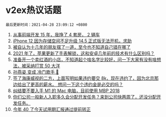 # v2ex热议话题

`最后更新时间：2021-04-28 23:09:12 +0800`

1. [从事前端开发 15 年，我挣了 4 套房， 2 辆车](https://www.v2ex.com/t/773790)
1. [iPhone 12 因为存储空间不足升级 14.5 正式版无法开机，求助](https://www.v2ex.com/t/773744)
1. [被自认为十几年的朋友摆了一道，至今也不知道自己错在哪了](https://www.v2ex.com/t/773718)
1. [2021 年了，苹果更新了手表解锁，这和安卓几年前的技术有什么区别吗？](https://www.v2ex.com/t/773753)
1. [准备开一个卖红酒的小店，不知道起个啥名字比较好，问一下大家有没有啥想法，被采纳打赏 50 大洋](https://www.v2ex.com/t/773864)
1. [孙燕姿 变成 冷门歌手 🤔️](https://www.v2ex.com/t/773843)
1. [签了海康威视的二方，上面写明如果违约要交 8k，现在违约了，因为北京那边给出了更高的薪水。
想问一下这个违约金是必交的吗？](https://www.v2ex.com/t/773840)
1. [纠结要不要入手 M1 的 Mac 电脑，目前使用 MBP 2018](https://www.v2ex.com/t/773748)
1. [你们公司一般新人入职多久会分配开发任务？来到公司快两周了，还没分配开发任务。](https://www.v2ex.com/t/773779)
1. [今年 40 了今天试用期汇报通过提前转正](https://www.v2ex.com/t/773901)

